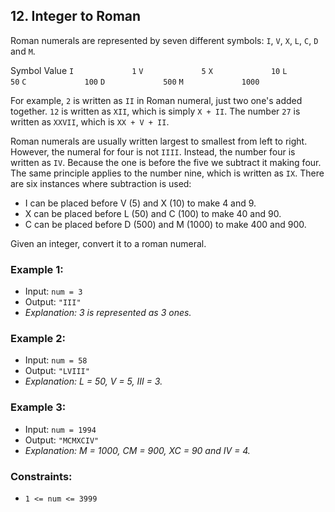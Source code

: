 ## 12. Integer to Roman

Roman numerals are represented by seven different symbols: `I`, `V`, `X`, `L`, `C`, `D` and `M`.

Symbol       Value
`I             1`
`V             5`
`X             10`
`L             50`
`C             100`
`D             500`
`M             1000`

For example, `2` is written as `II` in Roman numeral, just two one's added together. `12` is written as `XII`, which is simply `X + II`. The number `27` is written as `XXVII`, which is `XX + V + II`.

Roman numerals are usually written largest to smallest from left to right. However, the numeral for four is not `IIII`. Instead, the number four is written as `IV`. Because the one is before the five we subtract it making four. The same principle applies to the number nine, which is written as `IX`. There are six instances where subtraction is used:

-   I can be placed before V (5) and X (10) to make 4 and 9.
-   X can be placed before L (50) and C (100) to make 40 and 90.
-   C can be placed before D (500) and M (1000) to make 400 and 900.

Given an integer, convert it to a roman numeral.

### Example 1:
-   Input: `num = 3`
-   Output: `"III"`
-   _Explanation: 3 is represented as 3 ones._

### Example 2:
-   Input: `num = 58`
-   Output: `"LVIII"`
-   _Explanation: L = 50, V = 5, III = 3._

### Example 3:
-   Input: `num = 1994`
-   Output: `"MCMXCIV"`
-   _Explanation: M = 1000, CM = 900, XC = 90 and IV = 4._

### Constraints:
-   `1 <= num <= 3999`